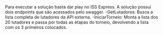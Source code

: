 Para executar a solução basta dar play no ISS Express.
A solução possui dois endpoints que são acessados pelo swagger.
-GetLutadores: Busca a lista completa de lutadores da API externa.
-IniciarTorneio: Monta a lista dos 20 lutadores e passa por todas as etapas do torneio, devolvendo a lista com os 3 primeiros colocados.

